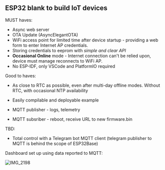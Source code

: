 ## ESP32 blank to build IoT devices

MUST haves:
+ Async web server
+ OTA Update (AsyncElegantOTA)
+ WiFi access point for limited time after device startup - providing a web form to enter Internet AP credentials.
+ Storing credentials to eeprom with _simple and clear API_
+ **Occasional Online** mode - Internet connection can't be relied upon, device must manage reconnects to WiFi AP.
+ No ESP-IDF, only VSCode and PlatformIO required

Good to haves:
+ As close to RTC as possible, even after multi-day offline modes. Without RTC, with occasional NTP availability
- Easily compilable and deployable example
+ MQTT publisher - logs, telemetry
- MQTT subsriber - reboot, receive URL to new firmware.bin

TBD:
- Total control with a Telegram bot MQTT client (telegram publisher to MQTT is behind the scope of ESP32Base)

Dashboard set up using data reported to MQTT:

![IMG_2198](https://user-images.githubusercontent.com/1956191/147356100-d16561d5-d982-4604-9525-020311b38f25.PNG)
